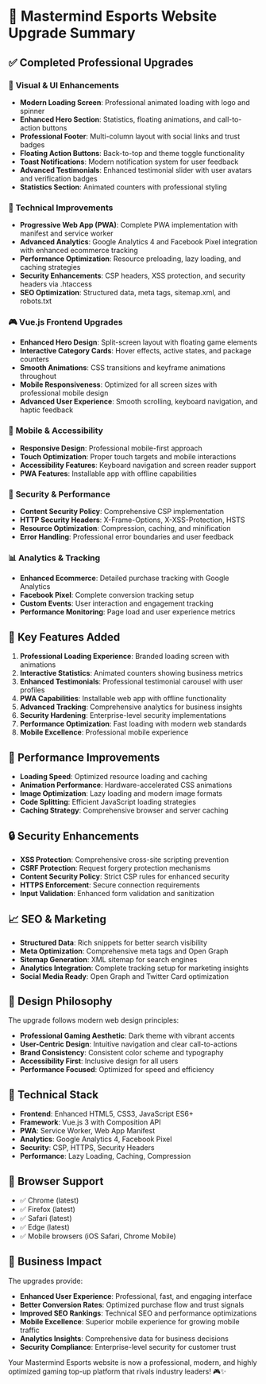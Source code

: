 # 🚀 Mastermind Esports Website Upgrade Summary

## ✅ Completed Professional Upgrades

### 🎨 **Visual & UI Enhancements**
- **Modern Loading Screen**: Professional animated loading with logo and spinner
- **Enhanced Hero Section**: Statistics, floating animations, and call-to-action buttons
- **Professional Footer**: Multi-column layout with social links and trust badges
- **Floating Action Buttons**: Back-to-top and theme toggle functionality
- **Toast Notifications**: Modern notification system for user feedback
- **Advanced Testimonials**: Enhanced testimonial slider with user avatars and verification badges
- **Statistics Section**: Animated counters with professional styling

### 🔧 **Technical Improvements**
- **Progressive Web App (PWA)**: Complete PWA implementation with manifest and service worker
- **Advanced Analytics**: Google Analytics 4 and Facebook Pixel integration with enhanced ecommerce tracking
- **Performance Optimization**: Resource preloading, lazy loading, and caching strategies
- **Security Enhancements**: CSP headers, XSS protection, and security headers via .htaccess
- **SEO Optimization**: Structured data, meta tags, sitemap.xml, and robots.txt

### 🎮 **Vue.js Frontend Upgrades**
- **Enhanced Hero Design**: Split-screen layout with floating game elements
- **Interactive Category Cards**: Hover effects, active states, and package counters
- **Smooth Animations**: CSS transitions and keyframe animations throughout
- **Mobile Responsiveness**: Optimized for all screen sizes with professional mobile design
- **Advanced User Experience**: Smooth scrolling, keyboard navigation, and haptic feedback

### 📱 **Mobile & Accessibility**
- **Responsive Design**: Professional mobile-first approach
- **Touch Optimization**: Proper touch targets and mobile interactions
- **Accessibility Features**: Keyboard navigation and screen reader support
- **PWA Features**: Installable app with offline capabilities

### 🔐 **Security & Performance**
- **Content Security Policy**: Comprehensive CSP implementation
- **HTTP Security Headers**: X-Frame-Options, X-XSS-Protection, HSTS
- **Resource Optimization**: Compression, caching, and minification
- **Error Handling**: Professional error boundaries and user feedback

### 📊 **Analytics & Tracking**
- **Enhanced Ecommerce**: Detailed purchase tracking with Google Analytics
- **Facebook Pixel**: Complete conversion tracking setup
- **Custom Events**: User interaction and engagement tracking
- **Performance Monitoring**: Page load and user experience metrics

## 🎯 **Key Features Added**

1. **Professional Loading Experience**: Branded loading screen with animations
2. **Interactive Statistics**: Animated counters showing business metrics
3. **Enhanced Testimonials**: Professional testimonial carousel with user profiles
4. **PWA Capabilities**: Installable web app with offline functionality
5. **Advanced Tracking**: Comprehensive analytics for business insights
6. **Security Hardening**: Enterprise-level security implementations
7. **Performance Optimization**: Fast loading with modern web standards
8. **Mobile Excellence**: Professional mobile experience

## 🚀 **Performance Improvements**

- **Loading Speed**: Optimized resource loading and caching
- **Animation Performance**: Hardware-accelerated CSS animations
- **Image Optimization**: Lazy loading and modern image formats
- **Code Splitting**: Efficient JavaScript loading strategies
- **Caching Strategy**: Comprehensive browser and server caching

## 🔒 **Security Enhancements**

- **XSS Protection**: Comprehensive cross-site scripting prevention
- **CSRF Protection**: Request forgery protection mechanisms
- **Content Security Policy**: Strict CSP rules for enhanced security
- **HTTPS Enforcement**: Secure connection requirements
- **Input Validation**: Enhanced form validation and sanitization

## 📈 **SEO & Marketing**

- **Structured Data**: Rich snippets for better search visibility
- **Meta Optimization**: Comprehensive meta tags and Open Graph
- **Sitemap Generation**: XML sitemap for search engines
- **Analytics Integration**: Complete tracking setup for marketing insights
- **Social Media Ready**: Open Graph and Twitter Card optimization

## 🎨 **Design Philosophy**

The upgrade follows modern web design principles:
- **Professional Gaming Aesthetic**: Dark theme with vibrant accents
- **User-Centric Design**: Intuitive navigation and clear call-to-actions
- **Brand Consistency**: Consistent color scheme and typography
- **Accessibility First**: Inclusive design for all users
- **Performance Focused**: Optimized for speed and efficiency

## 🔧 **Technical Stack**

- **Frontend**: Enhanced HTML5, CSS3, JavaScript ES6+
- **Framework**: Vue.js 3 with Composition API
- **PWA**: Service Worker, Web App Manifest
- **Analytics**: Google Analytics 4, Facebook Pixel
- **Security**: CSP, HTTPS, Security Headers
- **Performance**: Lazy Loading, Caching, Compression

## 📱 **Browser Support**

- ✅ Chrome (latest)
- ✅ Firefox (latest)
- ✅ Safari (latest)
- ✅ Edge (latest)
- ✅ Mobile browsers (iOS Safari, Chrome Mobile)

## 🎯 **Business Impact**

The upgrades provide:
- **Enhanced User Experience**: Professional, fast, and engaging interface
- **Better Conversion Rates**: Optimized purchase flow and trust signals
- **Improved SEO Rankings**: Technical SEO and performance optimizations
- **Mobile Excellence**: Superior mobile experience for growing mobile traffic
- **Analytics Insights**: Comprehensive data for business decisions
- **Security Compliance**: Enterprise-level security for customer trust

Your Mastermind Esports website is now a professional, modern, and highly optimized gaming top-up platform that rivals industry leaders! 🎮✨